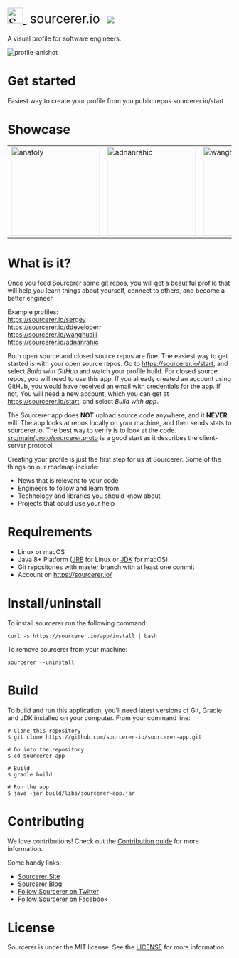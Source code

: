 <h1 style="font-weight:normal">
  <a href="https://sourcerer.io">
    <img src=https://user-images.githubusercontent.com/20287615/34189346-d426d4c2-e4ef-11e7-9da4-cc76a1ed111d.png alt="Sourcerer" width=35>
  </a>
  &nbsp;sourcerer.io&nbsp;
  <a href="https://sourcerer.io/start">
    <img src=https://img.shields.io/badge/sourcerer-start%20now-brightgreen.svg>
  </a>
</h1>
A visual profile for software engineers.
<br>

![profile-anishot](https://user-images.githubusercontent.com/20287615/41503360-cd85b92a-7186-11e8-94a9-c733d93e9f19.gif)
<br>

Get started
===========

Easiest way to create your profile from you public repos sourcerer.io/start

Showcase
========

<table>
  <tr>
    <td>
      <a href="https://sourcerer.io">
        <img height="200" alt="anatoly" src="https://user-images.githubusercontent.com/29913247/41805813-34dd2e1e-76b9-11e8-8879-ae01d7c1332a.png">
      </a>
    </td>
    <td>
      <a href="https://sourcerer.io">
        <img height="200" alt="adnanrahic" src="https://user-images.githubusercontent.com/29913247/41805810-34847e36-76b9-11e8-960c-87a8981f9c9c.png">
      </a>
    </td>
    <td>
      <a href="https://sourcerer.io">
        <img height="200" alt="wanghuaili" src="https://user-images.githubusercontent.com/29913247/41805811-34a17414-76b9-11e8-98b6-bd6d2f29d4ed.png">
      </a>
    </td>
    <td>
      <a href="https://sourcerer.io">
        <img height="200" alt="ddeveloperr" src="https://user-images.githubusercontent.com/29913247/41805812-34c084b2-76b9-11e8-8d5a-70a8de2044b3.png">
      </a>
    </td>
    <td>
      <a href="https://sourcerer.io">
        <img height="200" alt="ddeveloperr" src="https://user-images.githubusercontent.com/29913247/41805812-34c084b2-76b9-11e8-8d5a-70a8de2044b3.png">
      </a>
    </td>
    <td>
      <a href="https://sourcerer.io">
        <img height="200" alt="anatoly" src="https://user-images.githubusercontent.com/29913247/41805813-34dd2e1e-76b9-11e8-8879-ae01d7c1332a.png">
      </a>
    </td>
    <td>
      <a href="https://sourcerer.io">
        <img height="200" alt="wanghuaili" src="https://user-images.githubusercontent.com/29913247/41805811-34a17414-76b9-11e8-98b6-bd6d2f29d4ed.png">
      </a>
    </td>
    <td>
      <a href="https://sourcerer.io">
        <img height="200" alt="adnanrahic" src="https://user-images.githubusercontent.com/29913247/41805810-34847e36-76b9-11e8-960c-87a8981f9c9c.png">
      </a>
    </td>
  </tr>
</table>

What is it?
===========

Once you feed [Sourcerer](https://sourcerer.io/) some git repos, you will get a beautiful profile that will help you learn things about yourself, connect to others, and become a better
engineer. 

Example profiles:<br> 
<https://sourcerer.io/sergey><br>
<https://sourcerer.io/ddeveloperr><br>
<https://sourcerer.io/wanghuaili><br>
<https://sourcerer.io/adnanrahic><br>

Both open source and closed source repos are fine. The easiest way to get started is with your open source repos. Go to <https://sourcerer.io/start>, and select *Build with GitHub* and watch your profile build. For closed source repos, you will need to use this app. If you already created an account using GitHub, you would have received an email with credentials for the app.  If not, You will need a new account, which you can get at <https://sourcerer.io/start>, and select *Build with app*.

The Sourcerer app does **NOT** upload source code anywhere, and it **NEVER** will. The app looks at repos locally on your machine, and then sends stats to sourcerer.io. The best way to verify is to look at the code. [src/main/proto/sourcerer.proto](https://github.com/sourcerer-io/sourcerer-app/blob/develop/src/main/proto/sourcerer.proto)
is a good start as it describes the client-server protocol.

Creating your profile is just the first step for us at Sourcerer. Some of the things on our roadmap include:
* News that is relevant to your code
* Engineers to follow and learn from
* Technology and libraries you should know about
* Projects that could use your help


Requirements
============

* Linux or macOS
* Java 8+ Platform ([JRE](http://www.oracle.com/technetwork/java/javase/downloads/jre8-downloads-2133155.html) for Linux or [JDK](http://www.oracle.com/technetwork/java/javase/downloads/jdk8-downloads-2133151.html) for macOS)
* Git repositories with master branch with at least one commit
* Account on <https://sourcerer.io/>

Install/uninstall
=================

To install sourcerer run the following command:

```
curl -s https://sourcerer.io/app/install | bash
```

To remove sourcerer from your machine:

```
sourcerer --uninstall
```

Build
=====

To build and run this application, you'll need latest versions of Git, Gradle and JDK installed on your computer. From your command line:

```
# Clone this repository
$ git clone https://github.com/sourcerer-io/sourcerer-app.git

# Go into the repository
$ cd sourcerer-app

# Build
$ gradle build

# Run the app
$ java -jar build/libs/sourcerer-app.jar
```

Contributing
============

We love contributions!  Check out the [Contribution guide](https://github.com/sourcerer-io/sourcerer-app/blob/master/CONTRIBUTING.md) for more information.

Some handy links:<br>
* [Sourcerer Site](https://sourcerer.io/)
* [Sourcerer Blog](https://blog.sourcerer.io)
* [Follow Sourcerer on Twitter](https://twitter.com/sourcerer_io)
* [Follow Sourcerer on Facebook](https://www.facebook.com/sourcerer.io/)

License
=======
Sourcerer is under the MIT license. See the [LICENSE](https://github.com/sourcerer-io/sourcerer-app/blob/develop/LICENSE.md) for more information.
